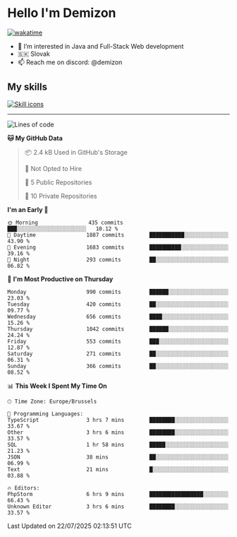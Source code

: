 # Hello I'm Demizon
[![wakatime](https://wakatime.com/badge/user/6ad1949f-d6d7-44f9-9eee-c35e54cc499b.svg)](https://wakatime.com/@6ad1949f-d6d7-44f9-9eee-c35e54cc499b)
- 👀 I’m interested in Java and Full-Stack Web development
- 🇸🇰 Slovak
- 📫 Reach me on discord: @demizon

## My skills
[![Skill icons](https://skillicons.dev/icons?i=java,js,ts,html,css,react,nextjs,tailwind,supabase,py,git,docker,linux,mysql,postgres,mongo&theme=dark)](https://github.com/Demizon3433)

---

<!--START_SECTION:waka-->
![Lines of code](https://img.shields.io/badge/From%20Hello%20World%20I%27ve%20Written-1.3%20million%20lines%20of%20code-blue)

**🐱 My GitHub Data** 

> 📦 2.4 kB Used in GitHub's Storage 
 > 
> 🚫 Not Opted to Hire
 > 
> 📜 5 Public Repositories 
 > 
> 🔑 10 Private Repositories 
 > 
**I'm an Early 🐤** 

```text
🌞 Morning                435 commits         ███░░░░░░░░░░░░░░░░░░░░░░   10.12 % 
🌆 Daytime                1887 commits        ███████████░░░░░░░░░░░░░░   43.90 % 
🌃 Evening                1683 commits        ██████████░░░░░░░░░░░░░░░   39.16 % 
🌙 Night                  293 commits         ██░░░░░░░░░░░░░░░░░░░░░░░   06.82 % 
```
📅 **I'm Most Productive on Thursday** 

```text
Monday                   990 commits         ██████░░░░░░░░░░░░░░░░░░░   23.03 % 
Tuesday                  420 commits         ██░░░░░░░░░░░░░░░░░░░░░░░   09.77 % 
Wednesday                656 commits         ████░░░░░░░░░░░░░░░░░░░░░   15.26 % 
Thursday                 1042 commits        ██████░░░░░░░░░░░░░░░░░░░   24.24 % 
Friday                   553 commits         ███░░░░░░░░░░░░░░░░░░░░░░   12.87 % 
Saturday                 271 commits         ██░░░░░░░░░░░░░░░░░░░░░░░   06.31 % 
Sunday                   366 commits         ██░░░░░░░░░░░░░░░░░░░░░░░   08.52 % 
```


📊 **This Week I Spent My Time On** 

```text
🕑︎ Time Zone: Europe/Brussels

💬 Programming Languages: 
TypeScript               3 hrs 7 mins        ████████░░░░░░░░░░░░░░░░░   33.67 % 
Other                    3 hrs 6 mins        ████████░░░░░░░░░░░░░░░░░   33.57 % 
SQL                      1 hr 58 mins        █████░░░░░░░░░░░░░░░░░░░░   21.23 % 
JSON                     38 mins             ██░░░░░░░░░░░░░░░░░░░░░░░   06.99 % 
Text                     21 mins             █░░░░░░░░░░░░░░░░░░░░░░░░   03.88 % 

🔥 Editors: 
PhpStorm                 6 hrs 9 mins        █████████████████░░░░░░░░   66.43 % 
Unknown Editor           3 hrs 6 mins        ████████░░░░░░░░░░░░░░░░░   33.57 % 
```


 Last Updated on 22/07/2025 02:13:51 UTC
<!--END_SECTION:waka-->
